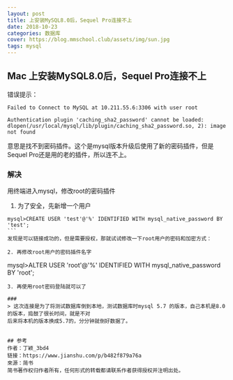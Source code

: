 ```yaml
---
layout: post
title: 上安装MySQL8.0后，Sequel Pro连接不上
date: 2018-10-23
categories: 数据库
cover: https://blog.mmschool.club/assets/img/sun.jpg
tags: mysql
---
```



## Mac 上安装MySQL8.0后，Sequel Pro连接不上

错误提示：
```
Failed to Connect to MySQL at 10.211.55.6:3306 with user root 

Authentication plugin 'caching_sha2_password' cannot be loaded: dlopen(/usr/local/mysql/lib/plugin/caching_sha2_password.so, 2): image not found
```
意思是找不到密码插件。这个是mysql版本升级后使用了新的密码插件，但是Sequel Pro还是用的老的插件，所以连不上。

### 解决
用终端进入mysql，修改root的密码插件

1. 为了安全，先新增一个用户
```
mysql>CREATE USER 'test'@'%' IDENTIFIED WITH mysql_native_password BY 'test';
``` 
发现是可以链接成功的，但是需要授权，那就试试修改一下root用户的密码和加密方式：

2. 再修改root用户的密码插件名字
```
mysql>ALTER USER 'root'@'%' IDENTIFIED WITH mysql_native_password BY 'root';
``` 
3. 再使用root密码登陆就可以了

###
> 这次连接是为了将测试数据库倒到本地，测试数据库时mysql 5.7 的版本，自己本机是8.0的版本，捣鼓了很长时间，就是不对
后来将本机的版本换成5.7的，分分钟就倒好数据了。


## 参考
作者：丁颖_3bd4
链接：https://www.jianshu.com/p/b482f879a76a
來源：简书
简书著作权归作者所有，任何形式的转载都请联系作者获得授权并注明出处。